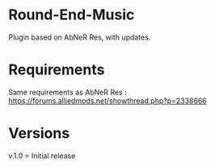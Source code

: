 # Round-End-Music

Plugin based on AbNeR Res, with updates.

# Requirements

Same requirements as AbNeR Res : https://forums.alliedmods.net/showthread.php?p=2338666

# Versions

v.1.0 = Initial release
